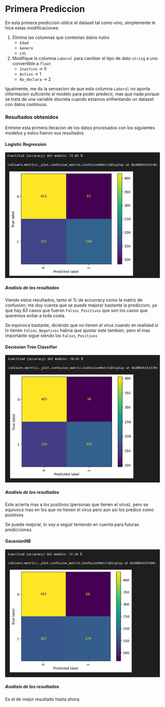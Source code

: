 # Primera Prediccion

En esta primera prediccion utilice el dataset tal como vino, simplemente le hice estas modificaciones:

1. Elimine las columnas que contenian datos nulos
   - `Edad`
   - `Genero`
   - `LVL`
2. Modifique la columna `Laboral` para cambiar el tipo de dato `string` a uno convertible a `float`
   - `Inactivo` -> 0
   - `Activo` -> 1
   - `No_declara` -> 2

Igualmente, me da la sensacion de que esta columna `Laboral` no aporta informacion suficiente al modelo para poder predecir, mas que nada porque se trata de una variable discreta cuando estamos enfrentando un dataset con datos continuos.

### Resultados obtenidos

Entrene esta primera iteracion de los datos procesados con los siguientes modelos y estos fueron sus resultados

#### Logistic Regression

![](logistic-regression.png)

##### Analisis de los resultados

Viendo estos resultados, tanto el % de accurracy como la matriz de confusion; me doy cuenta que se puede mejorar bastante la prediccion, ya que hay 83 casos que fueron `Falsos_Positivos` que son los casos que queremos evitar a toda costa.

Se equivoca bastante, diciendo que no tienen el virus cuando en realidad si lo tienen `Falsos_Negativos` habria que ajustar este tambien, pero el mas importante sigue siendo los `Falsos_Positivos`

#### Decission Tree Classifier

![](decission-tree-classifier.png)

##### Analisis de los resultados

Este acierta mas a los positivos (personas que tienen el virus), pero se equivoca mas en los que no tienen el virus pero aun asi los predice como positivos.

Se puede mejorar, lo voy a seguir teniendo en cuenta para futuras predicciones.

#### GaussianNB

![](gaussian.png)

##### Analisis de los resultados

Es el de mejor resultado hasta ahora.
